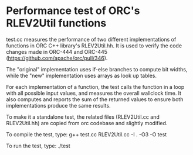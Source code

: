 Performance test of ORC's RLEV2Util functions
============================================

test.cc measures the performance of two different implementations of functions in ORC C++ library's RLEV2Util.hh.
It is used to verify the code changes made in ORC-444 and ORC-445 (https://github.com/apache/orc/pull/346).

The "original" implementation uses if-else branches to compute bit widths, while the "new" implementation uses
arrays as look up tables.

For each implementation of a function, the test calls the function in a loop with all possible input values,
and measures the overall wallclock time. It also computes and reports the sum of the returned values to ensure both
implementations produce the same results.

To make it a standalone test, the related files (RLEV2Util.cc and RLEV2Util.hh) are copied from orc codebase and slightly modified.

To compile the test, type:
    g++ test.cc RLEV2Util.cc -I . -O3 -O test

To run the test, type: 
    ./test

